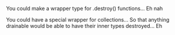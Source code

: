 You could make a wrapper type for .destroy() functions... 
Eh
nah

You could have a special wrapper for collections... So that anything drainable would be able to have their inner types destroyed...
Eh
